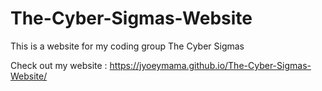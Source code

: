 # The-Cyber-Sigmas-Website
This is a website for my coding group The Cyber Sigmas

Check out my website : https://jyoeymama.github.io/The-Cyber-Sigmas-Website/
